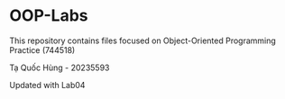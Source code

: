 # OOP-Labs

This repository contains files focused on Object-Oriented Programming Practice (744518)

Tạ Quốc Hùng - 20235593

Updated with Lab04
